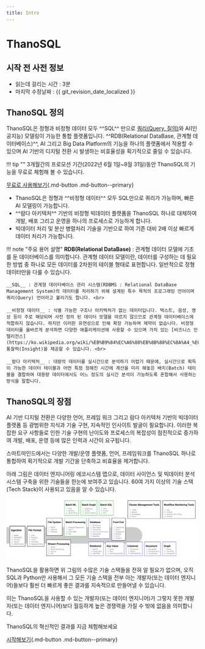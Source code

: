 ```yaml
---
title: Intro
---
```


# __ThanoSQL__

## 시작 전 사전 정보

- 읽는데 걸리는 시간 : 3분
- 마지막 수정날짜 : {{ git_revision_date_localized }}

## __ThanoSQL 정의__

ThanoSQL은 정형과 비정형 데이터 모두 ^^SQL^^ 만으로 [쿼리(Query, 질의)](https://ko.wikipedia.org/wiki/%EC%BF%BC%EB%A6%AC)와 AI(인공지능) 모델링이 가능한 통합 플랫폼입니다. ^^RDB(Relational DataBase, 관계형 데이터베이스)^^, AI 그리고 Big Data Platform의 기능을 하나의 플랫폼에서 적용할 수 있으며 AI 기반의 디지털 전환 시 발생하는 비효율성을 획기적으로 줄일 수 있습니다. 

!!! tip ""
    3개월간의 프로모션 기간(2022년 6월 1일~8월 31일)동안 ThanoSQL의 기능을 무료로 체험해 볼 수 있습니다. 
   
[무료로 사용해보기](https://www.thanosql.ai){.md-button .md-button--primary}

- ThanoSQL은 정형과 ^^비정형 데이터^^ 모두 SQL만으로 쿼리가 가능하며, 빠른 AI 모델링이 가능합니다.   
- ^^람다 아키텍처^^ 기반의 비정형 빅데이터 플랫폼을 ThanoSQL 하나로 대체하여 개발, 배포 그리고 운영을 하나의 프로세스로 가능하게 합니다.  
- 빅데이터 처리 및 분산 병렬처리 기술을 기반으로 하여 기존 대비 2배 이상 빠르게 데이터 처리가 가능합니다.

!!! note "주요 용어 설명" 
    __RDB(Relational DataBase)__ :  관계형 데이터 모델에 기초를 둔 데이터베이스를 의미합니다. 관계형 데이터 모델이란, 데이터를 구성하는 데 필요한 방법 중 하나로 모든 데이터를 2차원의 테이블 형태로 표현합니다. 일반적으로 정형데이터만을 다룰 수 있습니다. <br>

    __SQL__ : 관계형 데이터베이스 관리 시스템(RDBMS : Relational DataBase Management System)의 데이터를 처리하기 위해 설계된 특수 목적의 프로그래밍 언어이며 쿼리(Query) 언어라고 불리기도 합니다. <br>
    
    __비정형 데이터__ : 식별 가능한 구조나 아키텍처가 없는 데이터입니다. 텍스트, 음성, 영상 등이 주로 해당되며 사전 정의 된 데이터 모델을 따르지 않으므로 관계형 데이터베이스에 적합하지 않습니다. 하지만 이러한 유연성으로 인해 확장 가능하며 제약이 없습니다. 비정형 데이터를 올바르게 분석하면 다양한 애플리케이션에 사용할 수 있으며 가치 있는 [비즈니스 인텔리전스](https://ko.wikipedia.org/wiki/%EB%B9%84%EC%A6%88%EB%8B%88%EC%8A%A4_%EC%9D%B8%ED%85%94%EB%A6%AC%EC%A0%84%EC%8A%A4) 통찰력(Insight)을 제공할 수 있습니다. <br>

    __람다 아키텍처__ : 대량의 데이터를 실시간으로 분석하기 어렵기 때문에, 실시간으로 획득이 가능한 데이터 테이블과 어떤 특정 정해진 시간에 계산을 미리 해놓은 배치(Batch) 테이블을 결합하여 대용량 데이터에서도 어느 정도의 실시간 분석이 가능하도록 혼합해서 사용하는 방식을 말합니다. 

## __ThanoSQL의 장점__

AI 기반 디지털 전환은 다양한 언어, 프레임 워크 그리고 람다 아키텍처 기반의 빅데이터 플랫폼 등 광범위한 지식과 기술 구현, 지속적인 인사이트 발굴이 필요합니다. 
이러한 복잡한 요구 사항들로 인한 기술 구현의 난이도와 프로세스의 복잡성이 점진적으로 증가하여 개발, 배포, 운영 등에 많은 인력과 시간이 요구됩니다. 

스마트마인드에서는 다양한 개발/운영 플랫폼, 언어, 프레임워크를 ThanoSQL 하나로 통합하여 획기적으로 개발 기간을 단축하고 비효율을 제거합니다. 

아래 그림은 데이터 엔지니어링 에코시스템 맵으로, 데이터 사이언스 및 빅데이터 분석 시스템 구축을 위한 기술들을 한눈에 보여주고 있습니다. 60여 가지 이상의 기술 스택 (Tech Stack)이 사용되고 있음을 알 수 있습니다. 

<a href = "img/index/img1.png">
    <img src = "img/index/img1.png"></img>
</a> 

ThanoSQL을 활용하면 위 그림의 수많은 기술 스택들을 전혀 알 필요가 없으며, 오직 SQL과 Python만 사용해서 그 모든 기술 스택을 전부 아는 개발자(또는 데이터 엔지니어)들보다 훨씬 더 빠르게 좋은 결과를 지속적으로 만들어낼 수 있습니다. 

이는 ThanoSQL을 사용할 수 있는 개발자(또는 데이터 엔지니어)가 그렇지 못한 개발자(또는 데이터 엔지니어)보다 월등하게 높은 경쟁력을 가질 수 밖에 없음을 의미합니다. 

ThanoSQL의 혁신적인 결과를 지금 체험해보세요

[시작해보기](https://www.thanosql.ai/){.md-button .md-button--primary}
